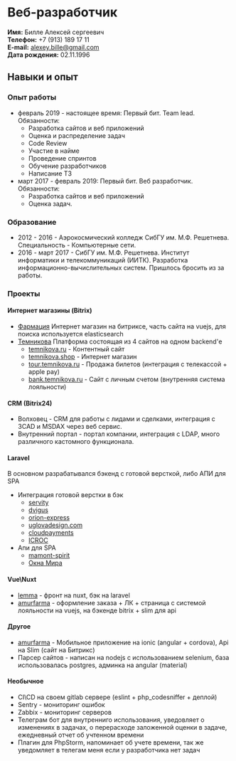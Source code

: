 # Веб-разработчик


**Имя:** Билле Алексей сергеевич \
**Телефон:** +7 (913) 189 17 11 \
**E-mail:** alexey.bille@gmail.com \
**Дата рождения:** 02.11.1996 

## Навыки и опыт

### Опыт работы
- февраль 2019 - настоящее время: Первый бит. Team lead. \
Обязанности: 
  - Разработка сайтов и веб приложений 
  - Оценка и распределение задач
  - Code Review
  - Участие в найме
  - Проведение спринтов
  - Обучение разработчиков
  - Написание ТЗ
- март 2017 - февраль 2019: Первый бит. Веб разработчик. \
Обязанности:
  - Разработка сайтов и веб приложений
  - Оценка задач.
  
### Образование
- 2012 - 2016 - Аэрокосмический колледж СибГУ им. М.Ф. Решетнева. Специальность - Компьютерные сети.
- 2016 - март 2017 - СибГУ им. М.Ф. Решетнева. Институт информатики и телекоммуникаций (ИИТК). 
Разработка информационно-вычислительных систем. Пришлось бросить из за работы.


### Проекты
#### Интернет магазины (Bitrix)
- [Фармация](https://24farmacia.ru/) Интернет магазин на битриксе, часть сайта на vuejs, для поиска используется elasticsearch
- [Темникова](https://temnikova.ru/) Платформа состоящая из 4 сайтов на одном backend'е
  - [temnikova.ru](https://temnikova.ru/) - Контентный сайт
  - [temnikova.shop](https://temnikova.shop/) - Интернет магазин
  - [tour.temnikova.ru](https://temnikova.shop/) - Продажа билетов (интеграция с телекассой + apple pay)
  - [bank.temnikova.ru](https://bank.temnikova.ru/) - Сайт с личным счетом (внутренняя система лояльности)
#### CRM (Bitrix24)
- Волховец - CRM для работы с лидами и сделками, интеграция с 3CAD и MSDAX через веб сервис.
- Внутренний портал - портал компании, интеграция с LDAP, много различного кастомного функционала.

#### Laravel
В основном разрабатывался бэкенд с готовой версткой, либо АПИ для SPA
- Интеграция готовой верстки в бэк
  - [servity](http://www.servity.ru/)
  - [dvigus](https://dvigus.ru/)
  - [orion-express](https://www.orion-express.ru/)
  - [uglovadesign.com](https://uglovadesign.com/)
  - [cloudpayments](https://www.cloudpayments.ru/)
  - [ICROC](https://icroc.ru/)
- Апи для SPA
  - [mamont-spirit](https://mamont-spirits.com/ru/attention)
  - [Окна Мира](https://f-okna-mira.pink-code.ru/)
#### Vue\Nuxt
- [lemma](https://place.lemma.ru/) - фронт на nuxt, бэк на laravel
- [amurfarma](https://amurfarma.ru/) - оформление заказа + ЛК + страница с системой лояльности на vuejs, на бэкенде bitrix + slim для api


#### Другое
- [amurfarma](https://play.google.com/store/apps/details?id=ru.amurfarma.mobile.app&hl=ru) - Мобильное приложение на ionic (angular + cordova), Api на Slim (сайт на Битрикс)
- Парсер сайтов - написан на nodejs с использованием selenium, база использовалась postgres, админка на angular (material)

#### Необычное
- CI\CD на своем gitlab сервере (eslint + php_codesniffer + деплой) 
- Sentry - мониторинг ошибок
- Zabbix - мониторинг серверов
- Телеграм бот для внутренниго использования, уведовляет о изменениях в задачах, о перерасходе заложенной оценки в задаче, ежедневный отчет об учтенном времени
- Плагин для PhpStorm, напоминает об учете времени, так же уведомляет в телегам меня если у разработчика нет задач
